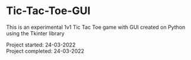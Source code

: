 # Tic-Tac-Toe-GUI
This is an experimental 1v1 Tic Tac Toe game with GUI created on Python using the Tkinter library

Project started: 24-03-2022   
Project completed: 24-03-2022
